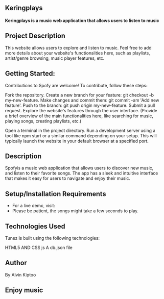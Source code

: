 ## Keringplays

#### Keringplays is a music web application that allows users to listen to music



## Project Description

This website allows users to explore and listen to music. Feel free to add more details about your website's functionalities here, such as playlists, artist/genre browsing, music player features, etc.

## Getting Started:

Contributions to Spofy are welcome! To contribute, follow these steps:

Fork the repository.
Create a new branch for your feature: git checkout -b my-new-feature.
Make changes and commit them: git commit -am 'Add new feature'.
Push to the branch: git push origin my-new-feature.
Submit a pull request.
Explore the website's features through the user interface. (Provide a brief overview of the main functionalities here, like searching for music, playing songs, creating playlists, etc.)

Open a terminal in the project directory.
Run a development server using a tool like npm start or a similar command depending on your setup. This will typically launch the website in your default browser at a specified port.

## Description

Spofyis a music web application that allows users to discover new music, and listen to their favorite songs. The app has a sleek and intuitive interface that makes it easy for users to navigate and enjoy their music.

## Setup/Installation Requirements

- For a live demo, visit: 
- Please be patient, the songs might take a few seconds to play.

## Technologies Used

Tunez is built using the following technologies:

HTML5 AND CSS
js
A db.json file

## Author
By Alvin Kiptoo

## Enjoy music
